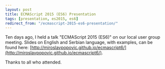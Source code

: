 ```yaml
---
layout: post
title: ECMAScript 2015 (ES6) Presentation
tags: [presentation, es2015, es6]
redirect_from: "/ecmascript-2015-es6-presentation/"
---
```


Ten days ago, I held a talk "ECMAScript 2015 (ES6)" on our local user group meeting. Slides on English and Serbian language, with examples, can be found here: [http://miroslavpopovic.github.io/ecmascript6/](http://miroslavpopovic.github.io/ecmascript6/).

Thanks to all who attended.

